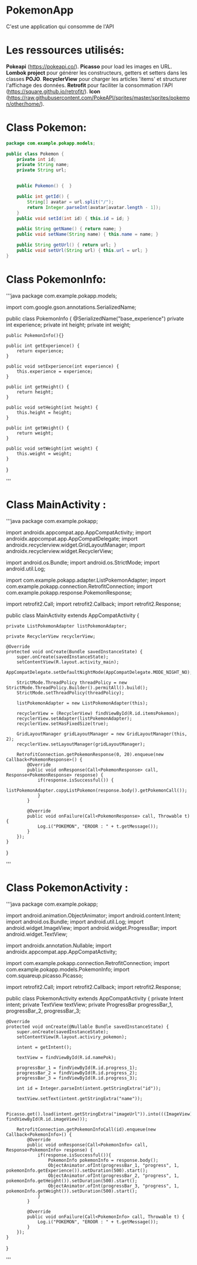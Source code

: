 # PokemonApp
C'est une application qui consomme de l'API


# Les ressources utilisés:
**Pokeapi** (https://pokeapi.co/).
**Picasso** pour load les images en URL.
**Lombok project** pour générer les constructeurs, getters et setters dans les classes **POJO**.
**RecyclerView** pour charger les articles 'items' et structurer l'affichage des données.
**Retrofit** pour faciliter la consommation l'API (https://square.github.io/retrofit/).
**Icon** (https://raw.githubusercontent.com/PokeAPI/sprites/master/sprites/pokemon/other/home/).


# Class Pokemon:

```java
package com.example.pokapp.models;

public class Pokemon {
    private int id;
    private String name;
    private String url;


    public Pokemon() {  }

    public int getId() {
        String[] avatar = url.split("/");
        return Integer.parseInt(avatar[avatar.length - 1]);
    }
    public void setId(int id) { this.id = id; }

    public String getName() { return name; }
    public void setName(String name) { this.name = name; }

    public String getUrl() { return url; }
    public void setUrl(String url) { this.url = url; }
}


```

# Class PokemonInfo:

'''java
package com.example.pokapp.models;

import com.google.gson.annotations.SerializedName;

public class PokemonInfo {
    @SerializedName("base_experience")
    private int experience;
    private int height;
    private int weight;

    public PokemonInfo(){}

    public int getExperience() {
        return experience;
    }

    public void setExperience(int experience) {
        this.experience = experience;
    }

    public int getHeight() {
        return height;
    }

    public void setHeight(int height) {
        this.height = height;
    }

    public int getWeight() {
        return weight;
    }

    public void setWeight(int weight) {
        this.weight = weight;
    }
}

'''

# Class MainActivity :

'''java
package com.example.pokapp;

import androidx.appcompat.app.AppCompatActivity;
import androidx.appcompat.app.AppCompatDelegate;
import androidx.recyclerview.widget.GridLayoutManager;
import androidx.recyclerview.widget.RecyclerView;

import android.os.Bundle;
import android.os.StrictMode;
import android.util.Log;

import com.example.pokapp.adapter.ListPokemonAdapter;
import com.example.pokapp.connection.RetrofitConnection;
import com.example.pokapp.response.PokemonResponse;

import retrofit2.Call;
import retrofit2.Callback;
import retrofit2.Response;

public class MainActivity extends AppCompatActivity {

    private ListPokemonAdapter listPokemonAdapter;

    private RecyclerView recyclerView;

    @Override
    protected void onCreate(Bundle savedInstanceState) {
        super.onCreate(savedInstanceState);
        setContentView(R.layout.activity_main);
        AppCompatDelegate.setDefaultNightMode(AppCompatDelegate.MODE_NIGHT_NO);

        StrictMode.ThreadPolicy threadPolicy = new StrictMode.ThreadPolicy.Builder().permitAll().build();
        StrictMode.setThreadPolicy(threadPolicy);

        listPokemonAdapter = new ListPokemonAdapter(this);

        recyclerView = (RecyclerView) findViewById(R.id.itemsPokemon);
        recyclerView.setAdapter(listPokemonAdapter);
        recyclerView.setHasFixedSize(true);

        GridLayoutManager gridLayoutManager = new GridLayoutManager(this, 2);
        recyclerView.setLayoutManager(gridLayoutManager);

        RetrofitConnection.getPokemonResponse(0, 20).enqueue(new Callback<PokemonResponse>() {
            @Override
            public void onResponse(Call<PokemonResponse> call, Response<PokemonResponse> response) {
                if(response.isSuccessful()) {
                    listPokemonAdapter.copyListPokemon(response.body().getPokemonCall());
                }
            }

            @Override
            public void onFailure(Call<PokemonResponse> call, Throwable t) {
                Log.i("POKEMON", "EROOR : " + t.getMessage());
            }
        });
    }
}

'''

# Class PokemonActivity :

'''java
package com.example.pokapp;

import android.animation.ObjectAnimator;
import android.content.Intent;
import android.os.Bundle;
import android.util.Log;
import android.widget.ImageView;
import android.widget.ProgressBar;
import android.widget.TextView;

import androidx.annotation.Nullable;
import androidx.appcompat.app.AppCompatActivity;

import com.example.pokapp.connection.RetrofitConnection;
import com.example.pokapp.models.PokemonInfo;
import com.squareup.picasso.Picasso;

import retrofit2.Call;
import retrofit2.Callback;
import retrofit2.Response;

public class PokemonActivity extends AppCompatActivity {
    private Intent intent;
    private TextView textView;
    private ProgressBar progressBar_1, progressBar_2, progressBar_3;

    @Override
    protected void onCreate(@Nullable Bundle savedInstanceState) {
        super.onCreate(savedInstanceState);
        setContentView(R.layout.activiry_pokemon);

        intent = getIntent();

        textView = findViewById(R.id.namePok);

        progressBar_1 = findViewById(R.id.progress_1);
        progressBar_2 = findViewById(R.id.progress_2);
        progressBar_3 = findViewById(R.id.progress_3);

        int id = Integer.parseInt(intent.getStringExtra("id"));

        textView.setText(intent.getStringExtra("name"));

        Picasso.get().load(intent.getStringExtra("imageUrl")).into(((ImageView) findViewById(R.id.imageView)));

        RetrofitConnection.getPokemonInfoCall(id).enqueue(new Callback<PokemonInfo>() {
            @Override
            public void onResponse(Call<PokemonInfo> call, Response<PokemonInfo> response) {
                if(response.isSuccessful()){
                    PokemonInfo pokemonInfo = response.body();
                    ObjectAnimator.ofInt(progressBar_1, "progress", 1, pokemonInfo.getExperience()).setDuration(500).start();
                    ObjectAnimator.ofInt(progressBar_2, "progress", 1, pokemonInfo.getHeight()).setDuration(500).start();
                    ObjectAnimator.ofInt(progressBar_3, "progress", 1, pokemonInfo.getWeight()).setDuration(500).start();
                }
            }

            @Override
            public void onFailure(Call<PokemonInfo> call, Throwable t) {
                Log.i("POKEMON", "EROOR : " + t.getMessage());
            }
        });
    }
}

'''

